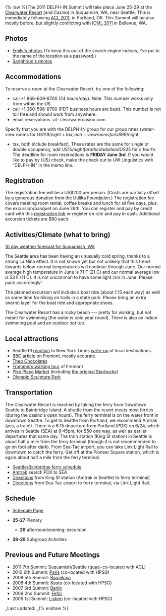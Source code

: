{% raw %}The 2011 DELPH-IN Summit will take place June 25-29 at the [Clearwater
Resort](http://www.clearwatercasino.com/accommodations/amenities.html)
(and Casino) in Suquamish, WA, near Seattle. This is immediately
following [ACL 2011](http://www.acl2011.org/), in Portland, OR. This
Summit will be also mostly before, but slightly conflicting with [ICML
2011](http://www.icml-2011.org/) in Bellevue, WA.

## Photos

- [Emily's
photos](http://erbonzo.smugmug.com/Travel/DELPH-IN-2011/17767368_9pDZBj)
(To keep this out of the search engine indices, I've put in the name
of the location as a password.)
- [Sanghoun's
photos](https://picasaweb.google.com/106261683885290415644/Suquamish?authkey=Gv1sRgCP_gy5_A3OzgJQ)

## Accommodations

To reserve a room at the Clearwater Resort, try one of the following:

- call +1 866-609-8700 (24 hours/day). Note: This number works only
from within the US.
- call +1 360-598-8700 (PDT business hours are best). This number is
not toll free and should work from anywhere.
- email reservations -at- clearwatercasino.com

Specify that you are with the DELPH-IN group for our group rates
(water-view rooms for US$119/night + tax, non-view rooms for US$99/night
+ tax, both include breakfast). These rates are the same for single or
double occupancy, add US$15/night for a third adult and US$25 for a
fourth. The deadline for room reservations is **FRIDAY June 3rd**. If
you would like to pay by (US) check, make the check out to UW
Linguistics with "DELPH-IN" in the memo line.

## Registration

The registration fee will be a US$200 per person. (Costs are partially
offset by a generous donation from the Utilika Foundation.) The
registration fee covers meeting room rental, coffee breaks and lunch for
all five days, plus the excursion/banquet on June 26th. You can register
and pay by credit card with this [registration
link](http://www.regonline.com/Register/Checkin.aspx?EventID=986288) or
register on-site and pay in cash. Additional excursion tickets are $90
each.

## Activities/Climate (what to bring)

[10 day weather forecast for Suquamish,
WA](http://www.weather.com/weather/tenday/USWA0440)

The Seattle area has been having an unusually cold spring, thanks to a
strong La Niña effect. It is not known yet but not unlikely that this
trend towards below-normal temperatures will continue through June. Our
normal average high temperature in June is 71 F (21 C) and our normal
average low is 53 F (11 C). It is not uncommon to have some light rain
in June. Please pack accordingly!

The planned excursion will include a boat ride (about 1:15 each way) as
well as some time for hiking on trails in a state park. Please bring an
extra (warm) layer for the boat ride and appropriate shoes.

The Clearwater Resort has a rocky beach --- pretty for walking, but not
meant for swimming (the water is cold year round). There is also an
indoor swimming pool and an outdoor hot tub.

## Local attractions

- Seattle PI
[reaction](http://www.seattlepi.com/connelly/433452_JOELWEEKEND.html?source=rss)
to New York Times
[write-up](http://travel.nytimes.com/2011/01/09/travel/09where-to-go.html?scp=1&sq=top%2041&st=cse%22)
of local destinations.
- [BBC
article](http://www.bbc.com/travel/feature/20110120-seattles-fremont-neighbourhood)
on Fremont, mostly accurate.
- [Theo Chocolates](http://theochocolate.com/)
- [Frommers walking
tour](http://www.frommers.com/destinations/seattle/0032020035.html)
of Fremont
- [Pike Place Market](http://www.pikeplacemarket.org/) (including [the
original
Starbucks](http://www.historylink.org/index.cfm?DisplayPage=output.cfm&File_Id=2075))
- [Olympic Sculpture Park](http://www.seattleartmuseum.org/visit/osp/)

## Transportation

The Clearwater Resort is reached by taking the ferry from Downtown
Seattle to Bainbridge Island. A shuttle from the resort meets most
ferries (during the casino's open hours). The ferry terminal is on the
water front in downtown Seattle. To get to Seattle from Portland, we
recommend Amtrak (yes, a train!). There is a 6:15 departure from
Portland (PDX) on 6/24, which arrives in Seattle (SEA) at 9:45pm, for
$50 one way, as well as earlier departures that same day. The train
station (King St station) in Seattle is about half a mile from the ferry
terminal (though it is not recommended to go on foot after dark). From
Sea-Tac airport, you can take Link Light Rail to downtown to catch the
ferry. Get off at the Pioneer Square station, which is again about half
a mile from the ferry terminal.

- [Seattle/Bainbridge ferry
schedule](http://www.wsdot.com/ferries/schedule/ScheduleDetailByRoute.aspx?route=sea-bi)
- [Amtrak](http://tickets.amtrak.com/itd/amtrak) search PDX to SEA
- [Directions](http://maps.google.com/maps?f=d&source=s_d&saddr=516+3rd+Avenue,+Seattle,+WA+98104-2392+(AmTrak-King+Street+Station)&daddr=Seattle+Ferry+Terminal,+Seattle,+King,+Washington&hl=en&geocode=FW1N1gIddWS1-CFmWdge4xcu1w%3BFdFb1gId8ES1-CnZIwDrr2qQVDFO23-W8-lepg&mra=prev&sll=47.600685,-122.334195&sspn=0.008913,0.021672&ie=UTF8&z=16)
from King St station (Amtrak in Seattle) to ferry terminal\]
- [Directions](http://maps.google.com/maps?f=d&source=s_d&saddr=Sea-Tac+Airport,+Seattle,+WA&daddr=Seattle+Ferry+Terminal,+Seattle,+King,+Washington&hl=en&geocode=FVbu0wIdHdK1-CG3N9zHxNnTmQ%3BFdFb1gId8ES1-CnZIwDrr2qQVDFO23-W8-lepg&mra=ls&dirflg=r&ttype=dep&date=05%2F18%2F11&time=3:00pm&noexp=0&noal=0&sort=def&sll=47.62694,-122.339725&sspn=0.570135,1.387024&ie=UTF8&z=11&start=0)
from Sea-Tac airport to ferry terminal, via Link Light Rail.

## Schedule

- [Schedule Page](../SuquamishSchedule)
- **25-27** Plenary
  
  - **26** afternoon/evening: excursion
- **28-29** Subgroup Activities

## Previous and Future Meetings

- 2011 7th Summit: Suquamish/Seattle (quasi-co-located with ACL)
- 2010 6th Summit: [Paris](../ParisTop) (co-located with HPSG)
- 2009 5th Summit: [Barcelona](../BarcelonaTop)
- 2008 4th Summit: [Kyoto](../KyotoTop) (co-located with HPSG)
- 2007 3rd Summit: [Berlin](../BerlinTop)
- 2006 2nd Summit: [Fefor](../FeforTop)
- 2005 1st Summit: [Lisbon](../LisbonTop) (co-located with HPSG)

_Last updated: _{% endraw %}